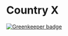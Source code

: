 # Country X

[![Greenkeeper badge](https://badges.greenkeeper.io/ccnmtl/countryx.svg)](https://greenkeeper.io/)
